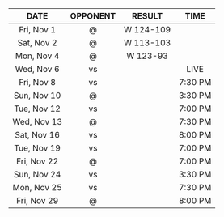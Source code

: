 |    DATE     |          OPPONENT          |  RESULT   |  TIME   |
|:-----------:|:--------------------------:|:---------:|:-------:|
| Fri, Nov 1  | @ [](/r/charlottehornets)  | W 124-109 |         |
| Sat, Nov 2  | @ [](/r/charlottehornets)  | W 113-103 |         |
| Mon, Nov 4  |   @ [](/r/atlantahawks)    | W 123-93  |         |
| Wed, Nov 6  |     vs [](/r/warriors)     |           |  LIVE   |
| Fri, Nov 8  |      vs [](/r/gonets)      |           | 7:30 PM |
| Sun, Nov 10 |     @ [](/r/mkebucks)      |           | 3:30 PM |
| Tue, Nov 12 |   vs [](/r/atlantahawks)   |           | 7:00 PM |
| Wed, Nov 13 |      @ [](/r/gonets)       |           | 7:30 PM |
| Sat, Nov 16 |  vs [](/r/torontoraptors)  |           | 8:00 PM |
| Tue, Nov 19 |  vs [](/r/clevelandcavs)   |           | 7:00 PM |
| Fri, Nov 22 | @ [](/r/washingtonwizards) |           | 7:00 PM |
| Sun, Nov 24 |   vs [](/r/timberwolves)   |           | 3:30 PM |
| Mon, Nov 25 |    vs [](/r/laclippers)    |           | 7:30 PM |
| Fri, Nov 29 |   @ [](/r/chicagobulls)    |           | 8:00 PM |
